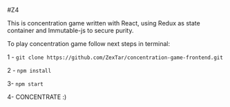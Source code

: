 #Z4

This is concentration game written with React, using Redux as state container and Immutable-js to secure purity.

To play concentration game follow next steps in terminal:

1 - ```git clone https://github.com/ZexTar/concentration-game-frontend.git```

2 - ```npm install```

3- ```npm start```

4- CONCENTRATE :)
